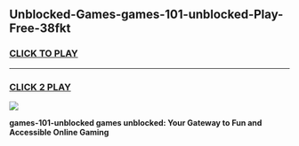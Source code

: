 
## Unblocked-Games-games-101-unblocked-Play-Free-38fkt
<h3>
<a href="https://premium76.site?title=games-101-unblocked&ref=12A">CLICK TO PLAY</a></h3>
<hr>

<h3>
<a href="https://premium76.site?title=games-101-unblocked&ref=12A">CLICK 2 PLAY</a>
  
</h3>

<a href="https://premium76.site?title=games-101-unblocked&ref=12A"><img src="https://clearcache.store/games.png"></a>


**games-101-unblocked games unblocked: Your Gateway to Fun and Accessible Online Gaming**
